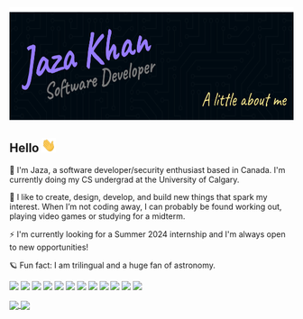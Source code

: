 
<img width="600" height="200" src="https://github.com/jaza-k/jaza-k/blob/main/main-cover.png"/>

## Hello <img src="https://github.com/jaza-k/jaza-k/blob/main/wave.gif" width="25" height="25"/>

🍁 I'm Jaza, a software developer/security enthusiast based in Canada. I'm currently doing my CS undergrad at the University of Calgary.

🦋 I like to create, design, develop, and build new things that spark my interest. When I’m not coding away, I can probably be found working out, playing video games or studying for a midterm.

⚡ I'm currently looking for a Summer 2024 internship and I'm always open to new opportunities!

🪐 Fun fact: I am trilingual and a huge fan of astronomy.

<p>
    <img src="https://img.shields.io/badge/OS-Ubuntu-E95420?style=flat&logo=ubuntu&logoColor=white&color=8876D1"/>
<!--     <img src="https://img.shields.io/badge/OS-Kali-557C94?style=flat&logo=kali-linux&logoColor=white&color=8876D1"/> -->
    <img src="https://img.shields.io/badge/Editor-VS_Code-0078D4?style=flat&logo=visual%20studio%20code&logoColor=white&color=8876D1"/>
    <img src="https://img.shields.io/badge/Editor-Vim-%2311AB00.svg?&style=flat&logo=vim&logoColor=white&color=8876D1">
<!--     <img src="https://img.shields.io/badge/Shell-Bash-4EAA25?style=flat&logo=GNU%20Bash&logoColor=white&color=8876D1"> -->
    <img src="https://img.shields.io/badge/Code-React-20232A?style=flat&logo=react&logoColor=white&color=8876D1"/>
<!--     <img src="https://img.shields.io/badge/Code-Tailwind-38B2AC?style=flat&logo=tailwind-css&logoColor=white&color=8876D1"/> -->
    <img src="https://img.shields.io/badge/Code-TypeScript-007ACC?style=flat&logo=typescript&logoColor=white&color=8876D1"/>
    <img src="https://img.shields.io/badge/Code-Python-3776AB?style=flat&logo=python&logoColor=white&color=8876D1"/>
    <img src="https://img.shields.io/badge/Code-Firebase-039BE5?style=flat&logo=Firebase&logoColor=white&color=8876D1"/>
    <img src="https://img.shields.io/badge/Code-npm-%23CB3837.svg?style=flat&logo=npm&logoColor=white&color=8876D1"/>
    <img src="https://img.shields.io/badge/Tools-Git-F44D27?style=flat&logo=Git&logoColor=white&color=8876D1"/>
    <img src="https://img.shields.io/badge/Tools-Jira-%230A0FFF.svg?style=flat&logo=jira&logoColor=white&color=8876D1"/>
<!--     <img src="https://img.shields.io/badge/Tools-Trello-0052CC?style=flat&logo=trello&logoColor=white&color=8876D1"/> -->
    <img src="https://img.shields.io/badge/Tools-Figma-F24E1E?style=flat&logo=figma&logoColor=white&color=8876D1">
<!--     <img src="https://img.shields.io/badge/Cloud-Netlify-00C7B7?style=flat&logo=netlify&logoColor=white&color=8876D1"/> -->
    <img src="https://img.shields.io/badge/Contact-ProtonMail-8B89CC?style=flat&logo=protonmail&logoColor=white&color=8876D1"/>
</p>

<a href="https://github.com/anuraghazra/github-readme-stats">
  <img align="center" src="https://github-readme-stats.vercel.app/api?username=jaza-k&show_icons=true&include_all_commits=true&theme=nightowl&count_private=true&hide=stars,issues&hide_rank=true" />
</a>
<a href="https://github.com/anuraghazra/github-readme-stats">
  <img align="center" src="https://github-readme-stats.vercel.app/api/top-langs/?username=jaza-k&layout=compact&theme=nightowl&langs_count=6&hide=assembly,html,css" />
</a

